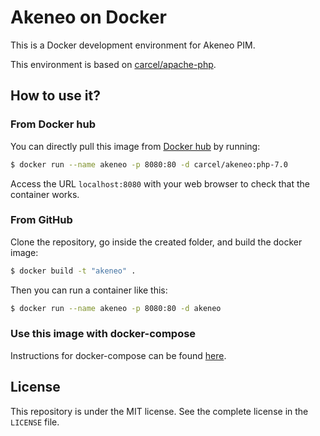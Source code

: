 # Akeneo on Docker

This is a Docker development environment for Akeneo PIM.

This environment is based on [carcel/apache-php](https://hub.docker.com/r/carcel/apache-php/).

## How to use it?

### From Docker hub

You can directly pull this image from [Docker hub](https://hub.docker.com/r/carcel/akeneo/) by running:

```bash
$ docker run --name akeneo -p 8080:80 -d carcel/akeneo:php-7.0
```

Access the URL `localhost:8080` with your web browser to check that the container works.

### From GitHub

Clone the repository, go inside the created folder, and build the docker image:

```bash
$ docker build -t "akeneo" .
```

Then you can run a container like this:

```bash
$ docker run --name akeneo -p 8080:80 -d akeneo
```

### Use this image with docker-compose

Instructions for docker-compose can be found [here](https://github.com/damien-carcel/Dockerfiles/blob/php-7.0/COMPOSE.md).

## License

This repository is under the MIT license. See the complete license in the `LICENSE` file.
